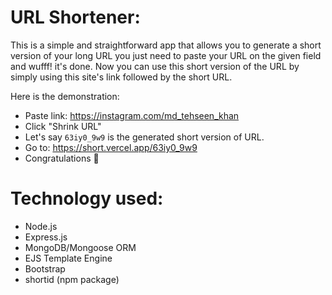 # URL Shortener:

This is a simple and straightforward app that allows you to generate a short version of your long URL you just need to paste your URL on the given field and wufff! it's done. Now you can use this short version of the URL by simply using this site's link followed by the short URL.

Here is the demonstration:

- Paste link: https://instagram.com/md_tehseen_khan
- Click "Shrink URL"
- Let's say `63iy0_9w9` is the generated short version of URL.
- Go to: https://short.vercel.app/63iy0_9w9
- Congratulations 🎉

# Technology used:

- Node.js
- Express.js
- MongoDB/Mongoose ORM
- EJS Template Engine
- Bootstrap
- shortid (npm package)
